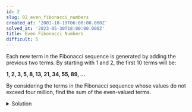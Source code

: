 ```yaml
---
id: 2
slug: 02_even_fibonacci_numbers
created_at: '2001-10-19T06:00:00.000Z'
solved_at: '2023-05-30T18:00:00.000Z'
title: Even Fibonacci Numbers
difficult: 5
---
```


<p>Each new term in the Fibonacci sequence is generated by adding the previous two terms. By starting with 1 and 2, the first 10 terms will be:
</p>

<p>
  <strong>1, 2, 3, 5, 8, 13, 21, 34, 55, 89, ...</strong>
</p>

<p>By considering the terms in the Fibonacci sequence whose values do not exceed four million, find the sum of the even-valued terms.</p>

<details>
  <summary>Solution</summary>

  ```python
    limit = 4000000

    x = 1
    y = 1
    z = 0
    result = 0

    while z < limit:

        z = x + y
        if(z % 2 == 0):
            result = result + z

        x = y
        y = z

    print(result)
  ```
</details>

